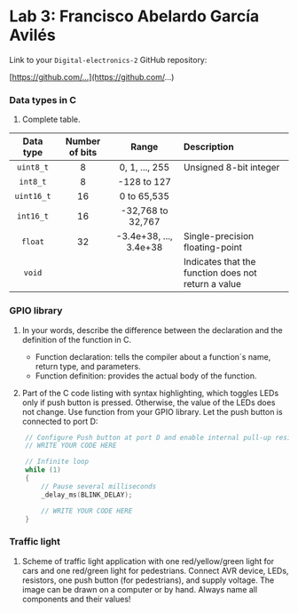 # Lab 3: Francisco Abelardo García Avilés

Link to your `Digital-electronics-2` GitHub repository:

   [https://github.com/...](https://github.com/...)


### Data types in C

1. Complete table.

| **Data type** | **Number of bits** | **Range** | **Description** |
| :-: | :-: | :-: | :-- | 
| `uint8_t`  | 8 | 0, 1, ..., 255 | Unsigned 8-bit integer |
| `int8_t`   | 8 | -128 to 127 |  |
| `uint16_t` |16  | 0 to 65,535 |  |
| `int16_t`  | 16 | -32,768 to 32,767 |  |
| `float`    | 32 | -3.4e+38, ..., 3.4e+38 | Single-precision floating-point |
| `void`     |  |  | Indicates that the function does not return a value |


### GPIO library

1. In your words, describe the difference between the declaration and the definition of the function in C.
   
   * Function declaration: tells the compiler about a function´s name, return type, and                            parameters.
   * Function definition: provides the actual body of the function.

2. Part of the C code listing with syntax highlighting, which toggles LEDs only if push button is pressed. Otherwise, the value of the LEDs does not change. Use function from your GPIO library. Let the push button is connected to port D:

```c
    // Configure Push button at port D and enable internal pull-up resistor
    // WRITE YOUR CODE HERE

    // Infinite loop
    while (1)
    {
        // Pause several milliseconds
        _delay_ms(BLINK_DELAY);

        // WRITE YOUR CODE HERE
    }
```


### Traffic light

1. Scheme of traffic light application with one red/yellow/green light for cars and one red/green light for pedestrians. Connect AVR device, LEDs, resistors, one push button (for pedestrians), and supply voltage. The image can be drawn on a computer or by hand. Always name all components and their values!

  
